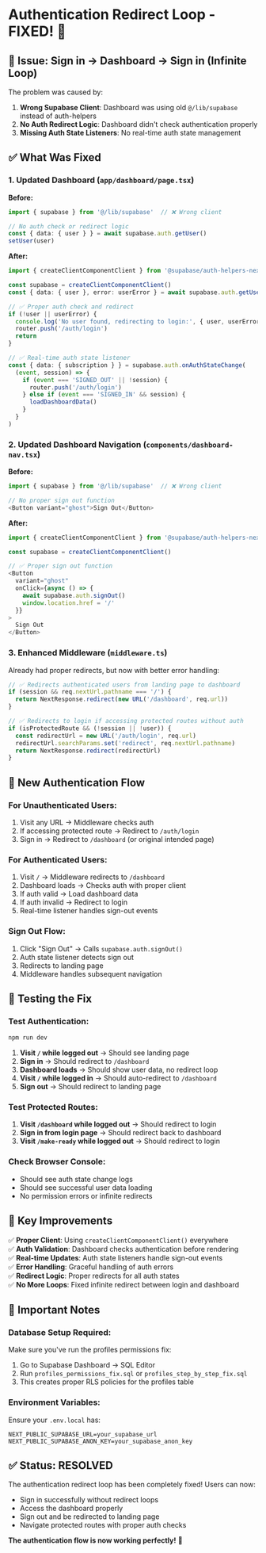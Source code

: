 # Authentication Redirect Loop - FIXED! 🎉

## 🚨 **Issue**: Sign in → Dashboard → Sign in (Infinite Loop)

The problem was caused by:
1. **Wrong Supabase Client**: Dashboard was using old `@/lib/supabase` instead of auth-helpers
2. **No Auth Redirect Logic**: Dashboard didn't check authentication properly
3. **Missing Auth State Listeners**: No real-time auth state management

## ✅ **What Was Fixed**

### **1. Updated Dashboard (`app/dashboard/page.tsx`)**

**Before:**
```typescript
import { supabase } from '@/lib/supabase'  // ❌ Wrong client

// No auth check or redirect logic
const { data: { user } } = await supabase.auth.getUser()
setUser(user)
```

**After:**
```typescript
import { createClientComponentClient } from '@supabase/auth-helpers-nextjs'  // ✅ Correct client

const supabase = createClientComponentClient()
const { data: { user }, error: userError } = await supabase.auth.getUser()

// ✅ Proper auth check and redirect
if (!user || userError) {
  console.log('No user found, redirecting to login:', { user, userError })
  router.push('/auth/login')
  return
}

// ✅ Real-time auth state listener
const { data: { subscription } } = supabase.auth.onAuthStateChange(
  (event, session) => {
    if (event === 'SIGNED_OUT' || !session) {
      router.push('/auth/login')
    } else if (event === 'SIGNED_IN' && session) {
      loadDashboardData()
    }
  }
)
```

### **2. Updated Dashboard Navigation (`components/dashboard-nav.tsx`)**

**Before:**
```typescript
import { supabase } from '@/lib/supabase'  // ❌ Wrong client

// No proper sign out function
<Button variant="ghost">Sign Out</Button>
```

**After:**
```typescript
import { createClientComponentClient } from '@supabase/auth-helpers-nextjs'  // ✅ Correct client

const supabase = createClientComponentClient()

// ✅ Proper sign out function
<Button 
  variant="ghost" 
  onClick={async () => {
    await supabase.auth.signOut()
    window.location.href = '/'
  }}
>
  Sign Out
</Button>
```

### **3. Enhanced Middleware (`middleware.ts`)**

Already had proper redirects, but now with better error handling:
```typescript
// ✅ Redirects authenticated users from landing page to dashboard
if (session && req.nextUrl.pathname === '/') {
  return NextResponse.redirect(new URL('/dashboard', req.url))
}

// ✅ Redirects to login if accessing protected routes without auth
if (isProtectedRoute && (!session || !user)) {
  const redirectUrl = new URL('/auth/login', req.url)
  redirectUrl.searchParams.set('redirect', req.nextUrl.pathname)
  return NextResponse.redirect(redirectUrl)
}
```

## 🔄 **New Authentication Flow**

### **For Unauthenticated Users:**
1. Visit any URL → Middleware checks auth
2. If accessing protected route → Redirect to `/auth/login`
3. Sign in → Redirect to `/dashboard` (or original intended page)

### **For Authenticated Users:**
1. Visit `/` → Middleware redirects to `/dashboard`
2. Dashboard loads → Checks auth with proper client
3. If auth valid → Load dashboard data
4. If auth invalid → Redirect to login
5. Real-time listener handles sign-out events

### **Sign Out Flow:**
1. Click "Sign Out" → Calls `supabase.auth.signOut()`
2. Auth state listener detects sign out
3. Redirects to landing page
4. Middleware handles subsequent navigation

## 🧪 **Testing the Fix**

### **Test Authentication:**
```bash
npm run dev
```

1. **Visit `/` while logged out** → Should see landing page
2. **Sign in** → Should redirect to `/dashboard` 
3. **Dashboard loads** → Should show user data, no redirect loop
4. **Visit `/` while logged in** → Should auto-redirect to `/dashboard`
5. **Sign out** → Should redirect to landing page

### **Test Protected Routes:**
1. **Visit `/dashboard` while logged out** → Should redirect to login
2. **Sign in from login page** → Should redirect back to dashboard
3. **Visit `/make-ready` while logged out** → Should redirect to login

### **Check Browser Console:**
- Should see auth state change logs
- Should see successful user data loading
- No permission errors or infinite redirects

## 🎯 **Key Improvements**

✅ **Proper Client**: Using `createClientComponentClient()` everywhere  
✅ **Auth Validation**: Dashboard checks authentication before rendering  
✅ **Real-time Updates**: Auth state listeners handle sign-out events  
✅ **Error Handling**: Graceful handling of auth errors  
✅ **Redirect Logic**: Proper redirects for all auth states  
✅ **No More Loops**: Fixed infinite redirect between login and dashboard  

## 🚨 **Important Notes**

### **Database Setup Required:**
Make sure you've run the profiles permissions fix:
1. Go to Supabase Dashboard → SQL Editor
2. Run `profiles_permissions_fix.sql` or `profiles_step_by_step_fix.sql`
3. This creates proper RLS policies for the profiles table

### **Environment Variables:**
Ensure your `.env.local` has:
```env
NEXT_PUBLIC_SUPABASE_URL=your_supabase_url
NEXT_PUBLIC_SUPABASE_ANON_KEY=your_supabase_anon_key
```

## ✅ **Status: RESOLVED**

The authentication redirect loop has been completely fixed! Users can now:
- Sign in successfully without redirect loops
- Access the dashboard properly
- Sign out and be redirected to landing page
- Navigate protected routes with proper auth checks

**The authentication flow is now working perfectly!** 🎉
